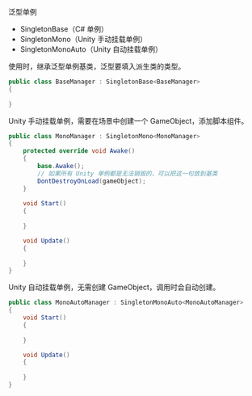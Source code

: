 泛型单例

- SingletonBase（C# 单例）
- SingletonMono（Unity 手动挂载单例）
- SingletonMonoAuto（Unity 自动挂载单例）



使用时，继承泛型单例基类，泛型要填入派生类的类型。

```c#
public class BaseManager : SingletonBase<BaseManager>
{
    
}
```



Unity 手动挂载单例，需要在场景中创建一个 GameObject，添加脚本组件。

```c#
public class MonoManager : SingletonMono<MonoManager>
{
    protected override void Awake()
    {
        base.Awake();
        // 如果所有 Unity 单例都是无法销毁的，可以把这一句放到基类
        DontDestroyOnLoad(gameObject);
    }
    
    void Start()
    {
        
    }

    void Update()
    {
        
    }
}
```



Unity 自动挂载单例，无需创建 GameObject，调用时会自动创建。

```c#
public class MonoAutoManager : SingletonMonoAuto<MonoAutoManager>
{
    void Start()
    {
        
    }

    void Update()
    {
        
    }
}
```

